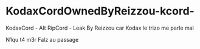 # KodaxCordOwnedByReizzou-kcord-
KodaxCord - Alt RipCord - Leak By Reizzou car Kodax le trizo me parle mal 

N1qu t4 m3r Falz au passage
